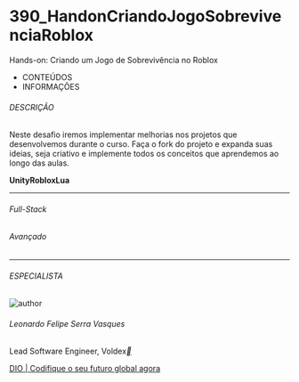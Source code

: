 # 390_HandonCriandoJogoSobrevivenciaRoblox
Hands-on: Criando um Jogo de Sobrevivência no Roblox

- CONTEÚDOS
- INFORMAÇÕES

###### DESCRIÇÃO

Neste desafio iremos implementar melhorias nos projetos que desenvolvemos durante o curso. Faça o fork do projeto e expanda suas ideias, seja criativo e implemente todos os conceitos que aprendemos ao longo das aulas.

**Unity****Roblox****Lua**

------

###### Full-Stack

###### Avançado

------

###### ESPECIALISTA

![author](https://hermes.dio.me/users/author/photos/edd663b8-7202-4ff3-be68-6459cfa3def0.png)

###### Leonardo Felipe Serra Vasques

Lead Software Engineer, Voldex[**](https://www.linkedin.com/in/leonardovasques/)



[DIO | Codifique o seu futuro global agora](https://web.dio.me/project/hands-on-criando-um-jogo-de-sobrevivencia-no-roblox/learning/ce569cfb-bf46-4c2f-aa2e-e129d9186f28?back=/track/formacao-game-developer-roblox)



